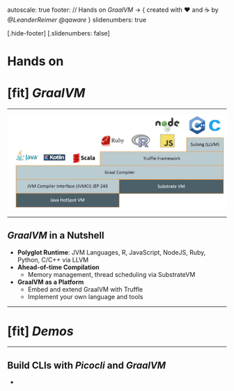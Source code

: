autoscale: true
footer: // Hands on _GraalVM_ -> { created with :heart: and :coffee: by _@LeanderReimer @qaware_ }
slidenumbers: true

[.hide-footer]
[.slidenumbers: false]
# __Hands on__
# [fit] _GraalVM_

---

![original fit](architecture.jpg)

---

## _GraalVM_ in a Nutshell

- __Polyglot Runtime__: JVM Languages, R, JavaScript, NodeJS, Ruby, Python, C/C++ via LLVM
- __Ahead-of-time Compilation__
  - Memory management, thread scheduling via SubstrateVM
- __GraalVM as a Platform__
  - Embed and extend GraalVM with Truffle
  - Implement your own language and tools

---

# [fit] _Demos_

---

## Build CLIs with _Picocli_ and _GraalVM_

-
